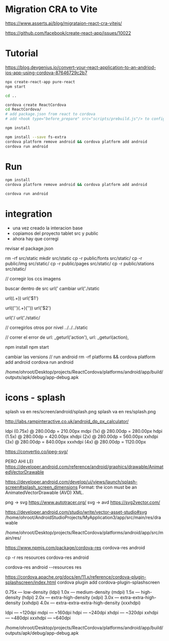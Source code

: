 # Migration CRA to Vite
https://www.asserts.ai/blog/migrataion-react-cra-vitejs/

https://github.com/facebook/create-react-app/issues/10022

# Tutorial
https://blog.devgenius.io/convert-your-react-application-to-an-andriod-ios-app-using-cordova-87646729c2b7

```bash
npx create-react-app pure-react
npm start 

cd ..

cordova create ReactCordova
cd ReactCordova/
# add package.json from react to cordova 
# add <hook type="before_prepare" src="scripts/prebuild.js"/> to config.xml

npm install 

npm install --save fs-extra
cordova platform remove android && cordova platform add android 
cordova run android
```

# Run

```bash
npm install 
cordova platform remove android && cordova platform add android

cordova run android
```

# integration
- una vez creado la interacion base
- copiamos del proyecto tablet src y public 
- ahora hay que corregi

revisar el package.json

rm -rf src/static
mkdir src/static
cp -r public/fonts src/static/
cp -r public/img src/static/
cp -r public/pages src/static/
cp -r public/stations src/static/

// corregir los ccs imagens

buscar  dentro de src
    url('
cambiar
    url('./static

url\((.+)\)
url('$1')

url\(('')(.+)('')\)
url('$2')

url('/
url('./static/

// corregirlos otros por nivel 
../../../static

// correr el error de 
url: _geturl('action'),
url: _geturl(action),

npm install
npm start


cambiar las versions 
// run android
rm -rf platforms && cordova platform add android
cordova run android

/home/ohroot/Desktop/projects/ReactCordova/platforms/android/app/build/outputs/apk/debug/app-debug.apk

# icons - splash
splash va en res/screen/android/splash.png
splash va en res/splash.png

http://labs.rampinteractive.co.uk/android_dp_px_calculator/

ldpi (0.75x)	@ 280.00dp	= 210.00px
mdpi (1x)	@ 280.00dp	= 280.00px
hdpi (1.5x)	@ 280.00dp	= 420.00px
xhdpi (2x)	@ 280.00dp	= 560.00px
xxhdpi (3x)	@ 280.00dp	= 840.00px
xxxhdpi (4x)	@ 280.00dp	= 1120.00px


https://convertio.co/jpeg-svg/

PERO AHI LEI 
https://developer.android.com/reference/android/graphics/drawable/AnimatedVectorDrawable

https://developer.android.com/develop/ui/views/launch/splash-screen#splash_screen_dimensions
Format: the icon must be an AnimatedVectorDrawable (AVD) XML.

png -> svg  https://www.autotracer.org/
svg -> avd https://svg2vector.com/

https://developer.android.com/studio/write/vector-asset-studio#svg
/home/ohroot/AndroidStudioProjects/MyApplication3/app/src/main/res/drawable


/home/ohroot/Desktop/projects/ReactCordova/platforms/android/app/src/main/res/

https://www.npmjs.com/package/cordova-res
cordova-res android

cp -r res resources
cordova-res  android 

cordova-res  android --resources res


https://cordova.apache.org/docs/en/11.x/reference/cordova-plugin-splashscreen/index.html
cordova plugin add cordova-plugin-splashscreen

 <preference name = "SplashScreen" value = "screen" />
    <preference name = "SplashMaintainAspectRatio" value = "true" />
    

0.75x — low-density (ldpi)
1.0x — medium-density (mdpi)
1.5x — high-density (hdpi)
2.0x — extra-high-density (xdpi)
3.0x — extra-extra-high-density (xxhdpi)
4.0x — extra-extra-extra-high-density (xxxhdpi)

ldpi — ~120dpi
mdpi — ~160dpi
hdpi — ~240dpi
xhdpi — ~320dpi
xxhdpi — ~480dpi
xxxhdpi — ~640dpi


/home/ohroot/Desktop/projects/ReactCordova/platforms/android/app/build/outputs/apk/debug/app-debug.apk
